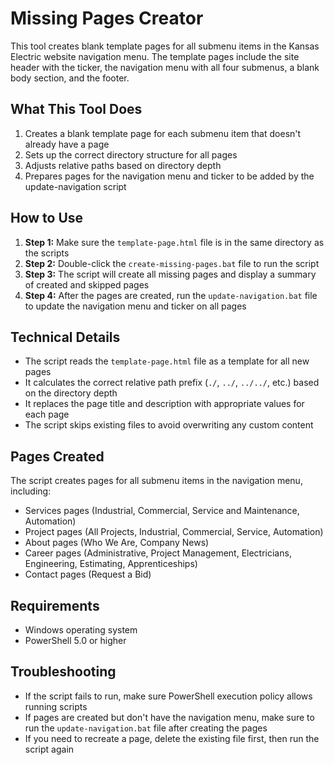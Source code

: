 # Missing Pages Creator

This tool creates blank template pages for all submenu items in the Kansas Electric website navigation menu. The template pages include the site header with the ticker, the navigation menu with all four submenus, a blank body section, and the footer.

## What This Tool Does

1. Creates a blank template page for each submenu item that doesn't already have a page
2. Sets up the correct directory structure for all pages
3. Adjusts relative paths based on directory depth
4. Prepares pages for the navigation menu and ticker to be added by the update-navigation script

## How to Use

1. **Step 1:** Make sure the `template-page.html` file is in the same directory as the scripts
2. **Step 2:** Double-click the `create-missing-pages.bat` file to run the script
3. **Step 3:** The script will create all missing pages and display a summary of created and skipped pages
4. **Step 4:** After the pages are created, run the `update-navigation.bat` file to update the navigation menu and ticker on all pages

## Technical Details

- The script reads the `template-page.html` file as a template for all new pages
- It calculates the correct relative path prefix (`./`, `../`, `../../`, etc.) based on the directory depth
- It replaces the page title and description with appropriate values for each page
- The script skips existing files to avoid overwriting any custom content

## Pages Created

The script creates pages for all submenu items in the navigation menu, including:

- Services pages (Industrial, Commercial, Service and Maintenance, Automation)
- Project pages (All Projects, Industrial, Commercial, Service, Automation)
- About pages (Who We Are, Company News)
- Career pages (Administrative, Project Management, Electricians, Engineering, Estimating, Apprenticeships)
- Contact pages (Request a Bid)

## Requirements

- Windows operating system
- PowerShell 5.0 or higher

## Troubleshooting

- If the script fails to run, make sure PowerShell execution policy allows running scripts
- If pages are created but don't have the navigation menu, make sure to run the `update-navigation.bat` file after creating the pages
- If you need to recreate a page, delete the existing file first, then run the script again 